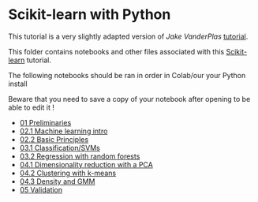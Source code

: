 # Scikit-learn with Python

This tutorial is a very slightly adapted version of *Jake VanderPlas* [tutorial](https://github.com/jakevdp/sklearn_tutorial.git).

This folder contains notebooks and other files associated with this
[Scikit-learn](http://scikit-learn.org) tutorial.

The following notebooks should be ran in order in Colab/our your Python install

Beware that you need to save a copy of your notebook after opening to be able to edit it !

- [01 Preliminaries](https://colab.research.google.com/github/data-psl/lectures2020/blob/master/notebooks/02_sklearn/01-Preliminaries.ipynb)
- [02.1 Machine learning intro](https://colab.research.google.com/github/data-psl/lectures2020/blob/master/notebooks/02_sklearn/02.1-Machine-Learning-Intro.ipynb)
- [02.2 Basic Principles](https://colab.research.google.com/github/data-psl/lectures2020/blob/master/notebooks/02_sklearn/02.2-Basic-Principles.ipynb)
- [03.1 Classification/SVMs](https://colab.research.google.com/github/data-psl/lectures2020/blob/master/notebooks/02_sklearn/03.1-Classification-SVMs.ipynb)
- [03.2 Regression with random forests](https://colab.research.google.com/github/data-psl/lectures2020/blob/master/notebooks/02_sklearn/03.2-Regression-Forests.ipynb)
- [04.1 Dimensionality reduction with a PCA](https://colab.research.google.com/github/data-psl/lectures2020/blob/master/notebooks/02_sklearn/04.1-Dimensionality-PCA.ipynb)
- [04.2 Clustering with k-means](https://colab.research.google.com/github/data-psl/lectures2020/blob/master/notebooks/02_sklearn/04.2-Clustering-KMeans.ipynb)
- [04.3 Density and GMM](https://colab.research.google.com/github/data-psl/lectures2020/blob/master/notebooks/02_sklearn/04.3-Density-GMM.ipynb)
- [05 Validation](https://colab.research.google.com/github/data-psl/lectures2020/blob/master/notebooks/02_sklearn/05-Validation.ipynb)
